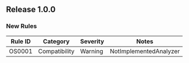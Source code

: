 ﻿## Release 1.0.0

### New Rules

Rule ID | Category | Severity | Notes
--------|----------|----------|-------
OS0001 | Compatibility | Warning | NotImplementedAnalyzer